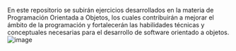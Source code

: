 En este repositorio se subirán ejercicios desarrollados en la materia de Programación Orientada a Objetos, los cuales contribuirán a mejorar el ámbito de la programación y fortalecerán las habilidades técnicas y conceptuales necesarias para el desarrollo de software orientado a objetos.
![image](https://github.com/user-attachments/assets/5308a8d0-0c76-45cc-8f92-1f8a15111a03)
